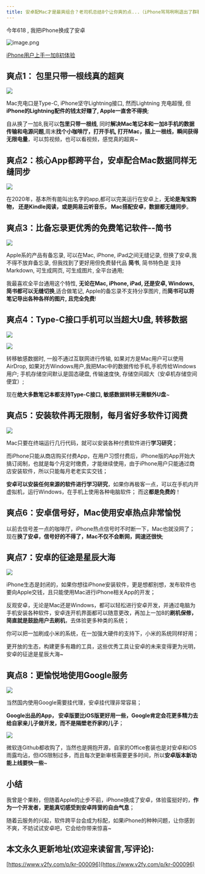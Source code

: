```yaml
---
title: 安卓配Mac才是最爽组合？老司机总结8个让你爽的点...（iPhone骂骂咧咧退出了群聊）
---
```




今年618 , 我把iPhone换成了安卓

![image.png](https://www.v2fy.com/asset/0i/jikemiji/jikemiji-md/kr-000096.assets/1240.png)

[iPhone用户上手一加8初体验](https://mp.weixin.qq.com/s/0zizvdW_-UmPU9jPj7iuLQ)

## 爽点1： 包里只带一根线真的超爽

![](https://www.v2fy.com/asset/0i/jikemiji/jikemiji-md/kr-000096.assets/1240-20200813215445388.png)


Mac充电口是Type-C, iPhone坚守Lightning接口, 然而Lightning 充电超慢, 但**iPhone的Lightning配件的钱太好赚了, Apple一直舍不得换**;

自从换了一加8,我可以**包里只带一根线**, 同时**解决Mac笔记本和一加8手机的数据传输和电源问题**,周末**找个小咖啡厅，打开手机, 打开Mac，插上一根线，瞬间获得无限电量**，可以剪视频，也可以看视频，感觉真的超爽~

## 爽点2：核心App都跨平台，安卓配合Mac数据同样无缝同步


![](https://www.v2fy.com/asset/0i/jikemiji/jikemiji-md/kr-000096.assets/1240-20200813215445250.png)



在2020年，基本所有能叫出名字的app,都可以完美运行在安卓上，**无论是淘宝购物， 还是Kindle阅读，或是网易云听音乐， Mac搭配安卓，数据都无缝同步**。


## 爽点3：比备忘录更优秀的免费笔记软件--简书

![](https://www.v2fy.com/asset/0i/jikemiji/jikemiji-md/kr-000096.assets/1240-20200813215445660.png)


Apple系的产品有备忘录, 可以在Mac, iPhone, iPad之间无缝记录, 但换了安卓,我不得不放弃备忘录, 但我找到了更好用但免费替代品 **简书**, 简书特色是 支持Markdown, 可生成网页, 可生成图片, 全平台通用; 

我最喜欢全平台通用这个特性, **无论在Mac, iPhone, iPad, 还是安卓, Windows, 简书都可以无缝切换**,适合做笔记, Apple的备忘录不支持分享图片, 而**简书可以将笔记导出各种各样的图片, 且完全免费**!



## 爽点4：Type-C接口手机可以当超大U盘, 转移数据

![](https://www.v2fy.com/asset/0i/jikemiji/jikemiji-md/kr-000096.assets/1240-20200813215445000.png)

![](https://www.v2fy.com/asset/0i/jikemiji/jikemiji-md/kr-000096.assets/1240-20200813215444994.png)


转移敏感数据时, 一般不通过互联网进行传输, 如果对方是Mac用户可以使用AirDrop, 如果对方Windows用户,我把Mac中的数据传给手机,手机传给Windows用户; 手机存储空间默认是固态硬盘, 传输速度快, 存储空间超大（安卓机存储空间便宜）; 

现在**绝大多数笔记本都支持Type-C接口, 敏感数据转移无需额外U盘**~


##  爽点5：安装软件再无限制，每月省好多软件订阅费

![](https://www.v2fy.com/asset/0i/jikemiji/jikemiji-md/kr-000096.assets/1240-20200813215444941.png)


Mac只要在终端运行几行代码，就可以安装各种付费软件进行**学习研究**；

而iPhone只能从商店购买付费App，在用户习惯付费后，iPhone版的App开始大搞订阅制，也就是每个月定时缴费，才能继续使用，由于iPhone用户只能通过商店安装软件，所以只能每月老老实实交钱；

**安卓可以安装任何来源的软件进行学习研究**，如果你再极客一点，可以在手机内开虚拟机，运行Windows，在手机上使用各种电脑软件； 而这**都是免费的**！


## 爽点6：安卓信号好，Mac使用安卓热点非常愉悦

以前去信号差一点的咖啡厅，iPhone热点信号时不时断一下，Mac也就没网了；现在**换了安卓，信号好的不得了，Mac不仅不会断网，网速还很快**;


## 爽点7：安卓的征途是星辰大海

![](https://www.v2fy.com/asset/0i/jikemiji/jikemiji-md/kr-000096.assets/1240-20200813215445442.png)


iPhone生态是封闭的，如果你想往iPhone安装软件，更是想都别想，发布软件也要向Apple交钱，且只能使用Mac进行iPhone相关App的开发；

反观安卓，无论是Mac还是Windows，都可以轻松进行安卓开发，并通过电脑为手机安装各种软件，安卓连开机界面都可以随意更改，再加上一加8的**刷机保修，简直就是鼓励用户去刷机**，去体验更多种类的系统；

你可以把一加刷成小米的系统，在一加强大硬件的支持下，小米的系统同样好用；

更开放的生态，构建更多有趣的工具，这些优秀工具让安卓的未来变得更为光明，安卓的征途是星辰大海~

## 爽点8：更愉悦地使用Google服务

![](https://www.v2fy.com/asset/0i/jikemiji/jikemiji-md/kr-000096.assets/1240-20200813215445524.png)


当然国内使用Google需要挂代理，安卓挂代理非常容易；

 **Google出品的App， 安卓版要比iOS版更好用一些，Google肯定会花更多精力去给自家亲儿子做开发，而不是隔壁老乔家的儿子**；



![](https://www.v2fy.com/asset/0i/jikemiji/jikemiji-md/kr-000096.assets/1240-20200813215715217.png)





微软连Github都收购了，当然也是拥抱开源，自家的Office套装也是对安卓和iOS雨露均沾，但iOS限制过多，而且每次更新审核需要更多时间，所以**安卓版本新功能上线要快一些**~


## 小结

我曾是个果粉，但随着Apple的止步不前，iPhone换成了安卓，体验蛮挺好的，**作为一个开发者，更能真切感受到安卓阵营的自由气息**；

随着云服务的兴起，软件跨平台会成为标配，如果iPhone的种种问题，让你感到不爽，不妨试试安卓吧，它会给你带来惊喜~


## 本文永久更新地址(欢迎来读留言,写评论):

[https://www.v2fy.com/p/kr-000096](https://www.v2fy.com/p/kr-000096)
